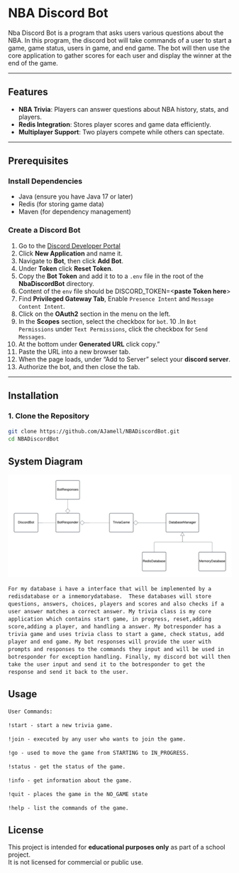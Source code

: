 # NBA Discord Bot  

Nba Discord Bot is a program that asks users various questions about the NBA. 
In this program, the discord bot will take commands of a user to start a game, game status, users in game, and end game.
The bot will then use the core application to gather scores for each user and display the winner at the end of the game.

---

## Features  
- **NBA Trivia**: Players can answer questions about NBA history, stats, and players.  
- **Redis Integration**: Stores player scores and game data efficiently.  
- **Multiplayer Support**: Two players compete while others can spectate.  

---

## Prerequisites  

### Install Dependencies  
- Java (ensure you have Java 17 or later)  
- Redis (for storing game data)  
- Maven (for dependency management)  

### Create a Discord Bot  
1. Go to the [Discord Developer Portal](https://discord.com/developers/applications)  
2. Click **New Application** and name it.  
3. Navigate to **Bot**, then click **Add Bot**.
4. Under **Token** click **Reset Token**. 
5. Copy the **Bot Token** and add it to to a `.env` file in the root of the **NbaDiscordBot** directory.
6. Content of the `env` file should be DISCORD_TOKEN=<**paste Token here**>
7. Find **Privileged Gateway Tab**, Enable `Presence Intent` and `Message Content Intent`.
8. Click on the **OAuth2** section in the menu on the left.
9. In the **Scopes** section, select the checkbox for `bot`.
10 .In `Bot Permissions` under `Text Permissions`, click the checkbox for `Send Messages`.
11. At the bottom under **Generated URL** click copy.”
12. Paste the URL into a new browser tab.
13. When the page loads, under “Add to Server” select your **discord server**.
14. Authorize the bot, and then close the tab.
---

## Installation  

### 1. Clone the Repository  
```sh
git clone https://github.com/AJamell/NBADiscordBot.git
cd NBADiscordBot
```

## System Diagram

![description](TriviaDiscordUML-2.png)

`For my database i have a interface that will be implemented by a redisdatabase or a inmemorydatabase. 
These databases will store questions, answers, choices, players and scores and also checks if a user answer matches a correct answer.
My trivia class is my core application which contains start game, in progress, reset,adding score,adding a player, and handling a answer.
My botresponder has a trivia game and uses trivia class to start a game, check status, add player and end game.
My bot responses will provide the user with prompts and responses to the commands they input and will be used in botresponder for exception handling.
Finally, my discord bot will then take the user input and send it to the botresponder to get the response and send it back to the user.`


## Usage

`User Commands:`

`!start - start a new trivia game.` 

`!join - executed by any user who wants to join the game.`

`!go - used to move the game from STARTING to IN_PROGRESS.`

`!status - get the status of the game.`

`!info - get information about the game.`

`!quit - places the game in the NO_GAME state `

`!help - list the commands of the game.`

## License  
This project is intended for **educational purposes only** as part of a school project.  
It is not licensed for commercial or public use.  



